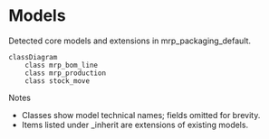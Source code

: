 # Models

Detected core models and extensions in mrp_packaging_default.

```mermaid
classDiagram
    class mrp_bom_line
    class mrp_production
    class stock_move
```

Notes
- Classes show model technical names; fields omitted for brevity.
- Items listed under _inherit are extensions of existing models.
